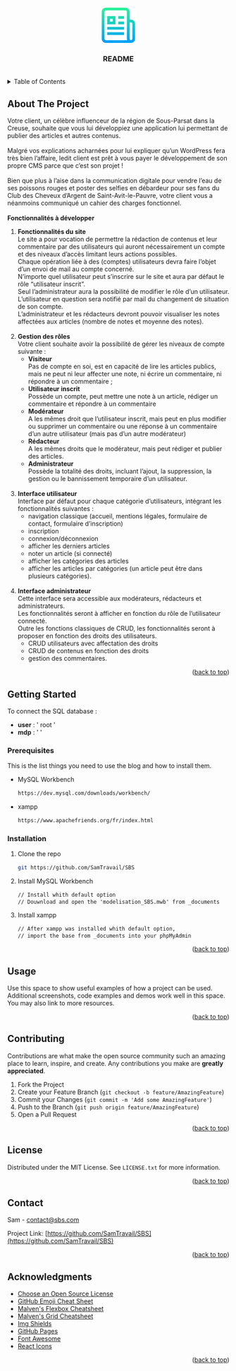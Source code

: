 <!-- PROJECT LOGO -->
<br />
<div align="center">
    <a href="https://github.com/SamTravail/SBS">
    <img src="asset/img/logo_rdm.png" alt="logo_rdm" width="80" height="80">
  </a>

  <h3 align="center">README</h3>
<br>
</div>
<!-- TABLE OF CONTENTS -->
<details>
  <summary>Table of Contents</summary>
  <ol>
    <li>
      <a href="#about-the-project">About The Project</a>
    </li>
    <li>
      <a href="#getting-started">Getting Started</a>
      <ul>
        <li><a href="#prerequisites">Prerequisites</a></li>
        <li><a href="#installation">Installation</a></li>
      </ul>
    </li>
    <li><a href="#usage">Usage</a></li>
    <li><a href="#contributing">Contributing</a></li>
    <li><a href="#license">License</a></li>
    <li><a href="#contact">Contact</a></li>
    <li><a href="#acknowledgments">Acknowledgments</a></li>
  </ol>
</details>



<!-- ABOUT THE PROJECT -->
## About The Project

Votre client, un célèbre influenceur de la région de Sous-Parsat dans la Creuse,
souhaite que vous lui développiez une application lui permettant de publier des articles et autres
contenus.
<br><br>
Malgré vos explications acharnées pour lui expliquer qu’un WordPress fera très
bien l’affaire, ledit client est prêt à vous payer le développement de son propre CMS parce
que c’est son projet !
<br><br>
Bien que plus à l’aise dans la communication digitale pour vendre l’eau de ses poissons
rouges et poster des selfies en débardeur pour ses fans du Club des Cheveux d’Argent de
Saint-Avit-le-Pauvre, votre client vous a néanmoins communiqué un cahier des charges
fonctionnel.
<br><br>
**Fonctionnalités à développer**
<br>
1. **Fonctionnalités du site**<br>
   Le site a pour vocation de permettre la rédaction de contenus et leur commentaire
   par des utilisateurs qui auront nécessairement un compte et des niveaux d’accès
   limitant leurs actions possibles.<br>
   Chaque opération liée à des (comptes) utilisateurs devra faire l’objet d’un envoi de
   mail au compte concerné.<br>
   N’importe quel utilisateur peut s’inscrire sur le site et aura par défaut le rôle
   “utilisateur inscrit”.<br>
   Seul l’administrateur aura la possibilité de modifier le rôle d’un utilisateur. L’utilisateur
   en question sera notifié par mail du changement de situation de son compte.<br>
   L’administrateur et les rédacteurs devront pouvoir visualiser les notes affectées aux
   articles (nombre de notes et moyenne des notes).<br><br>
2. **Gestion des rôles**<br>
   Votre client souhaite avoir la possibilité de gérer les niveaux de compte suivante :
   * **Visiteur**<br>
   Pas de compte en soi, est en capacité de lire les articles publics, mais ne
   peut ni leur affecter une note, ni écrire un commentaire, ni répondre à un
   commentaire ;<br>
   * **Utilisateur inscrit**<br>
   Possède un compte, peut mettre une note à un article, rédiger un
   commentaire et répondre à un commentaire<br>
   * **Modérateur**<br>
   A les mêmes droit que l’utilisateur inscrit, mais peut en plus modifier ou
   supprimer un commentaire ou une réponse à un commentaire d’un autre
   utilisateur (mais pas d’un autre modérateur)
   * **Rédacteur**<br>
   A les mêmes droits que le modérateur, mais peut rédiger et publier des
   articles.
   * **Administrateur**<br>
   Possède la totalité des droits, incluant l’ajout, la suppression, la gestion ou le
   bannissement temporaire d’un utilisateur.<br><br>
3. **Interface utilisateur**<br>
   Interface par défaut pour chaque catégorie d’utilisateurs, intégrant les fonctionnalités
   suivantes :
   * navigation classique (accueil, mentions légales, formulaire de contact,
   formulaire d’inscription)
   * inscription
   * connexion/déconnexion
   * afficher les derniers articles
   * noter un article (si connecté)
   * afficher les catégories des articles
   * afficher les articles par catégories (un article peut être dans plusieurs
   catégories).<br><br>
4. **Interface administrateur**<br>
   Cette interface sera accessible aux modérateurs, rédacteurs et administrateurs.<br>
   Les fonctionnalités seront à afficher en fonction du rôle de l’utilisateur connecté.<br>
   Outre les fonctions classiques de CRUD, les fonctionnalités seront à proposer en
   fonction des droits des utilisateurs.<br>
   * CRUD utilisateurs avec affectation des droits
   * CRUD de contenus en fonction des droits
   * gestion des commentaires.


<p align="right">(<a href="#readme-top">back to top</a>)</p>

<!-- GETTING STARTED -->
## Getting Started

To connect the SQL database :
* **user** : ' root '
* **mdp** : ' '

### Prerequisites

This is the list things you need to use the blog and how to install them.
* MySQL Workbench
  ```sh
  https://dev.mysql.com/downloads/workbench/
  ```
* xampp
  ```sh
  https://www.apachefriends.org/fr/index.html
  ```  

### Installation

1. Clone the repo
   ```sh
   git https://github.com/SamTravail/SBS
   ```
2. Install MySQL Workbench
   ```
   // Install whith default option
   // Douwnload and open the 'modelisation_SBS.mwb' from _documents
   ```
3. Install xampp
   ```
   // After xampp was installed whith default option,
   // import the base from _documents into your phpMyAdmin
   ```


<p align="right">(<a href="#readme-top">back to top</a>)</p>



<!-- USAGE EXAMPLES -->
## Usage

Use this space to show useful examples of how a project can be used. Additional screenshots, code examples and demos work well in this space. You may also link to more resources.


<p align="right">(<a href="#readme-top">back to top</a>)</p>

<!-- CONTRIBUTING -->
## Contributing

Contributions are what make the open source community such an amazing place to learn, inspire, and create. Any contributions you make are **greatly appreciated**.


1. Fork the Project
2. Create your Feature Branch (`git checkout -b feature/AmazingFeature`)
3. Commit your Changes (`git commit -m 'Add some AmazingFeature'`)
4. Push to the Branch (`git push origin feature/AmazingFeature`)
5. Open a Pull Request

<p align="right">(<a href="#readme-top">back to top</a>)</p>



<!-- LICENSE -->
## License

Distributed under the MIT License. See `LICENSE.txt` for more information.

<p align="right">(<a href="#readme-top">back to top</a>)</p>



<!-- CONTACT -->
## Contact

Sam - contact@sbs.com

Project Link: [https://github.com/SamTravail/SBS](https://github.com/SamTravail/SBS)

<p align="right">(<a href="#readme-top">back to top</a>)</p>



<!-- ACKNOWLEDGMENTS -->
## Acknowledgments

* [Choose an Open Source License](https://choosealicense.com)
* [GitHub Emoji Cheat Sheet](https://www.webpagefx.com/tools/emoji-cheat-sheet)
* [Malven's Flexbox Cheatsheet](https://flexbox.malven.co/)
* [Malven's Grid Cheatsheet](https://grid.malven.co/)
* [Img Shields](https://shields.io)
* [GitHub Pages](https://pages.github.com)
* [Font Awesome](https://fontawesome.com)
* [React Icons](https://react-icons.github.io/react-icons/search)

<p align="right">(<a href="#readme-top">back to top</a>)</p>



<!-- MARKDOWN LINKS & IMAGES -->
<!-- https://www.markdownguide.org/basic-syntax/#reference-style-links -->
[contributors-shield]: https://img.shields.io/github/contributors/othneildrew/Best-README-Template.svg?style=for-the-badge
[contributors-url]: https://github.com/SamTravail/SBS/graphs/contributors
[forks-shield]: https://img.shields.io/github/forks/othneildrew/Best-README-Template.svg?style=for-the-badge
[forks-url]: https://github.com/SamTravail/SBS/network/members
[license-shield]: https://img.shields.io/github/license/othneildrew/Best-README-Template.svg?style=for-the-badge
[license-url]: https://github.com/SamTravail/SBS/blob/master/LICENSE.txt
[Next.js]: https://img.shields.io/badge/next.js-000000?style=for-the-badge&logo=nextdotjs&logoColor=white
[Next-url]: https://nextjs.org/
[React.js]: https://img.shields.io/badge/React-20232A?style=for-the-badge&logo=react&logoColor=61DAFB
[React-url]: https://reactjs.org/
[Vue.js]: https://img.shields.io/badge/Vue.js-35495E?style=for-the-badge&logo=vuedotjs&logoColor=4FC08D
[Vue-url]: https://vuejs.org/
[Angular.io]: https://img.shields.io/badge/Angular-DD0031?style=for-the-badge&logo=angular&logoColor=white
[Angular-url]: https://angular.io/
[Svelte.dev]: https://img.shields.io/badge/Svelte-4A4A55?style=for-the-badge&logo=svelte&logoColor=FF3E00
[Svelte-url]: https://svelte.dev/
[Laravel.com]: https://img.shields.io/badge/Laravel-FF2D20?style=for-the-badge&logo=laravel&logoColor=white
[Laravel-url]: https://laravel.com
[Bootstrap.com]: https://img.shields.io/badge/Bootstrap-563D7C?style=for-the-badge&logo=bootstrap&logoColor=white
[Bootstrap-url]: https://getbootstrap.com
[JQuery.com]: https://img.shields.io/badge/jQuery-0769AD?style=for-the-badge&logo=jquery&logoColor=white
[JQuery-url]: https://jquery.com 
